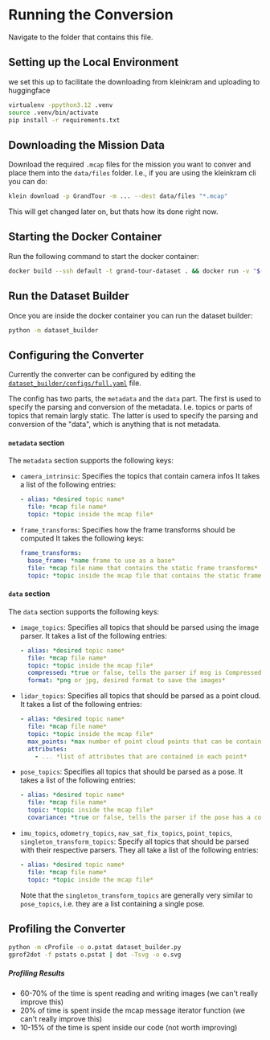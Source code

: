 # Running the Conversion

Navigate to the folder that contains this file.

## Setting up the Local Environment

we set this up to facilitate the downloading from kleinkram and uploading to huggingface

```bash
virtualenv -ppython3.12 .venv
source .venv/bin/activate
pip install -r requirements.txt
```

## Downloading the Mission Data

Download the required `.mcap` files for the mission you want to conver and place them into the `data/files` folder.
I.e., if you are using the kleinkram cli you can do:

```bash
klein download -p GrandTour -m ... --dest data/files "*.mcap"
```

This will get changed later on, but thats how its done right now.

## Starting the Docker Container

Run the following command to start the docker container:

```bash
docker build --ssh default -t grand-tour-dataset . && docker run -v "$(pwd):/app" --rm -it grand-tour-dataset
```

## Run the Dataset Builder

Once you are inside the docker container you can run the dataset builder:

```bash
python -m dataset_builder
```

## Configuring the Converter

Currently the converter can be configured by editing the [`dataset_builder/configs/full.yaml`](dataset_builder/configs/full.yaml) file.

The config has two parts, the `metadata` and the `data` part.
The first is used to specify the parsing and conversion of the metadata.
I.e. topics or parts of topics that remain largly static.
The latter is used to specify the parsing and conversion of the "data", which is anything that is not metadata.

#### `metadata` section

The `metadata` section supports the following keys:

- `camera_intrinsic`: Specifies the topics that contain camera infos
  It takes a list of the following entries:
  ```yaml
  - alias: *desired topic name*
    file: *mcap file name*
    topic: *topic inside the mcap file*
  ```
- `frame_transforms`: Specifies how the frame transforms should be computed
  It takes the following keys:

  ```yaml
  frame_transforms:
    base_frame: *name frame to use as a base*
    file: *mcap file name that contains the static frame transforms*
    topic: *topic inside the mcap file that contains the static frame transforms*
  ```

#### `data` section

The `data` section supports the following keys:

- `image_topics`: Specifies all topics that should be parsed using the image parser.
  It takes a list of the following entries:

  ```yaml
  - alias: *desired topic name*
    file: *mcap file name*
    topic: *topic inside the mcap file*
    compressed: *true or false, tells the parser if msg is CompressedImage or Image*
    format: *png or jpg, desired format to save the images*
  ```

- `lidar_topics`: Specifies all topics that should be parsed as a point cloud.
  It takes a list of the following entries:

  ```yaml
  - alias: *desired topic name*
    file: *mcap file name*
    topic: *topic inside the mcap file*
    max_points: *max number of point cloud points that can be contained in a message*
    attributes:
      - ... *list of attributes that are contained in each point*
  ```

- `pose_topics`: Specifies all topics that should be parsed as a pose.
  It takes a list of the following entries:

  ```yaml
  - alias: *desired topic name*
    file: *mcap file name*
    topic: *topic inside the mcap file*
    covariance: *true or false, tells the parser if the pose has a covariance matrix*
  ```

- `imu_topics`, `odometry_topics`, `nav_sat_fix_topics`, `point_topics`, `singleton_transform_topics`:
  Specify all topics that should be parsed with their respective parsers.
  They all take a list of the following entries:

  ```yaml
  - alias: *desired topic name*
    file: *mcap file name*
    topic: *topic inside the mcap file*
  ```

  Note that the `singleton_transform_topics` are generally very similar to `pose_topics`, i.e. they are a list containing a single pose.

## Profiling the Converter

```bash
python -m cProfile -o o.pstat dataset_builder.py
gprof2dot -f pstats o.pstat | dot -Tsvg -o o.svg
```

##### Profiling Results

- 60-70% of the time is spent reading and writing images (we can't really improve this)
- 20% of time is spent inside the mcap message iterator function (we can't really improve this)
- 10-15% of the time is spent inside our code (not worth improving)
